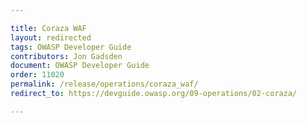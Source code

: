 ```yaml
---

title: Coraza WAF
layout: redirected
tags: OWASP Developer Guide
contributors: Jon Gadsden
document: OWASP Developer Guide
order: 11020
permalink: /release/operations/coraza_waf/
redirect_to: https://devguide.owasp.org/09-operations/02-coraza/

---
```

